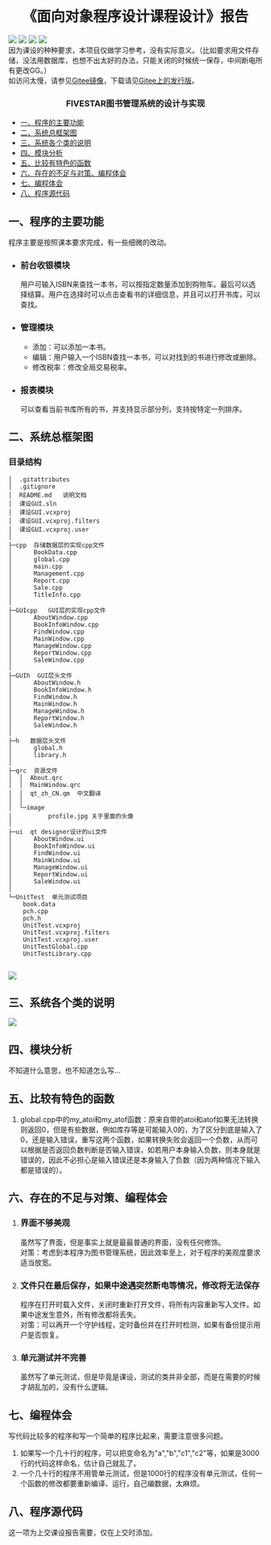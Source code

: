 # <center>《面向对象程序设计课程设计》报告 </center>
[![](https://img.shields.io/github/v/release/li1553770945/course-design-GUI?include_prereleases)](https://github.com/li1553770945/course-design-GUI/releases)
[![](https://img.shields.io/github/license/li1553770945/course-design-GUI)](https://github.com/li1553770945/course-design-GUI/blob/master/LICENSE)
![](https://img.shields.io/github/repo-size/li1553770945/course-design-GUI) 
![](https://img.shields.io/badge/Qt-5.14.2-green)  
因为课设的种种要求，本项目仅做学习参考，没有实际意义。（比如要求用文件存储，没法用数据库，也想不出太好的办法，只能关闭的时候统一保存，中间断电所有更改GG。）  
如访问太慢，请参见[Gitee镜像](https://gitee.com/li1553770945/course-design-GUI)，下载请见[Gitee上的发行版](https://gitee.com/li1553770945/course-design-GUI/releases)。

### <center>FIVESTAR图书管理系统的设计与实现</center>
  - [一、程序的主要功能](#1)
  - [二、系统总框架图](#2)
  - [三、系统各个类的说明](#3)
  - [四、模块分析](#4)
  - [五、比较有特色的函数](#5)
  - [六、存在的不足与对策、编程体会](#6)
  - [七、编程体会](#7)
  - [八、程序源代码](#8)

<h2 id=1>一、程序的主要功能</h2>
程序主要是按照课本要求完成，有一些细微的改动。

+ ### 前台收银模块
  用户可输入ISBN来查找一本书，可以按指定数量添加到购物车。最后可以选择结算。用户在选择时可以点击查看书的详细信息，并且可以打开书库，可以查找。
+ ### 管理模块
  + 添加：可以添加一本书。
  + 编辑：用户输入一个ISBN查找一本书，可以对找到的书进行修改或删除。
  + 修改税率：修改全局交易税率。
+ ### 报表模块  
  可以查看当前书库所有的书，并支持显示部分列，支持按特定一列排序。
<h2 id=2>二、系统总框架图</h2>

### 目录结构
```
│  .gitattributes  
│  .gitignore  
│  README.md   说明文档
│  课设GUI.sln  
│  课设GUI.vcxproj  
│  课设GUI.vcxproj.filters  
│  课设GUI.vcxproj.user  
│  
├─cpp  存储数据层的实现cpp文件
│      BookData.cpp  
│      global.cpp  
│      main.cpp    
│      Management.cpp 
│      Report.cpp 
│      Sale.cpp  
│      TitleInfo.cpp 
│      
├─GUIcpp   GUI层的实现cpp文件
│      AboutWindow.cpp
│      BookInfoWindow.cpp
│      FindWindow.cpp
│      MainWindow.cpp
│      ManageWindow.cpp
│      ReportWindow.cpp
│      SaleWindow.cpp
│      
├─GUIh  GUI层头文件
│      AboutWindow.h
│      BookInfoWindow.h
│      FindWindow.h
│      MainWindow.h
│      ManageWindow.h
│      ReportWindow.h
│      SaleWindow.h
│      
├─h   数据层头文件
│      global.h
│      library.h
│      
├─qrc  资源文件
│  │  About.qrc
│  │  MainWindow.qrc
│  │  qt_zh_CN.qm  中文翻译
│  │  
│  └─image
│          profile.jpg 关于里面的头像
│          
├─ui  qt designer设计的ui文件
│      AboutWindow.ui
│      BookInfoWindow.ui
│      FindWindow.ui
│      MainWindow.ui
│      ManageWindow.ui
│      ReportWindow.ui
│      SaleWindow.ui
│      
└─UnitTest  单元测试项目
    book.data
    pch.cpp
    pch.h
    UnitTest.vcxproj
    UnitTest.vcxproj.filters
    UnitTest.vcxproj.user
    UnitTestGlobal.cpp
    UnitTestLibrary.cpp
    
```              
<img src="http://assets.processon.com/chart_image/5eae92cf6376897466a21714.png">
  
<h2 id=3>三、系统各个类的说明</h2> 

![](http://assets.processon.com/chart_image/5e8db3c01e08535a24a9941a.png)
<h2 id=4>四、模块分析</h2>
不知道什么意思，也不知道怎么写...
<h2 id=5>五、比较有特色的函数</h2>  

  1. global.cpp中的my_atoi和my_atof函数：原来自带的atoi和atof如果无法转换则返回0，但是有些数据，例如库存等是可能输入0的，为了区分到底是输入了0，还是输入错误，重写这两个函数，如果转换失败会返回一个负数，从而可以根据是否返回负数判断是否输入错误，如若用户本身输入负数，则本身就是错误的，因此不必担心是输入错误还是本身输入了负数（因为两种情况下输入都是错误的）。

<h2 id=6>六、存在的不足与对策、编程体会</h2>

1. ### 界面不够美观  
    虽然写了界面，但是事实上就是最最普通的界面，没有任何修饰。  
    对策：考虑到本程序为图书管理系统，因此效率至上，对于程序的美观度要求适当放宽。

2. ### 文件只在最后保存，如果中途遇突然断电等情况，修改将无法保存
    程序在打开时载入文件，关闭时重新打开文件，将所有内容重新写入文件。如果中途发生意外，所有修改都将丢失。  
    对策：可以再开一个守护线程，定时备份并在打开时检测，如果有备份提示用户是否恢复。  

3. ### 单元测试并不完善
    虽然写了单元测试，但是毕竟是课设，测试的类并非全部，而是在需要的时候才胡乱加的，没有什么逻辑。
<h2 id=7>七、编程体会</h2>
写代码比较多的程序和写一个简单的程序比起来，需要注意很多问题。

1. 如果写一个几十行的程序，可以把变命名为"a","b","c1","c2"等，如果是3000行的代码这样命名，估计自己就乱了。
2. 一个几十行的程序不用管单元测试，但是1000行的程序没有单元测试，任何一个函数的修改都要重新编译、运行，自己编数据，太麻烦。
<h2 id=8>八、程序源代码</h2>
这一项为上交课设报告需要，仅在上交时添加。

